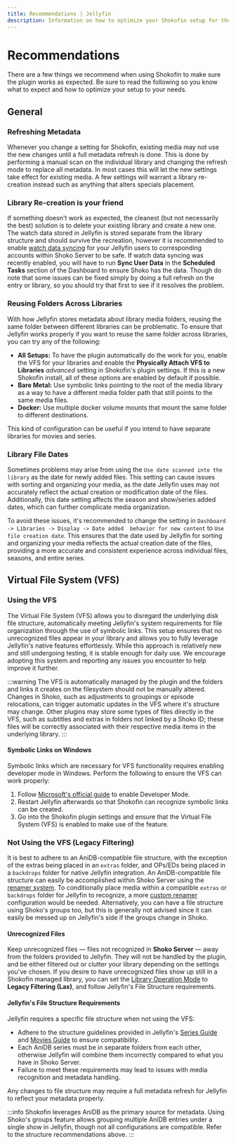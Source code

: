 ```yaml
---
title: Recommendations | Jellyfin
description: Information on how to optimize your Shokofin setup for the best experience.
---
```


# Recommendations

There are a few things we recommend when using Shokofin to make sure the plugin works as expected. Be sure to read the
following so you know what to expect and how to optimize your setup to your needs.

## General

### Refreshing Metadata

Whenever you change a setting for Shokofin, existing media may not use the new changes until a full metadata refresh is
done. This is done by performing a manual scan on the individual library and changing the refresh mode to replace all
metadata. In most cases this will let the new settings take effect for existing media. A few settings will warrant a
library re-creation instead such as anything that alters specials placement.

### Library Re-creation is your friend

If something doesn't work as expected, the cleanest (but not necessarily the best) solution is to delete your existing
library and create a new one. The watch data stored in Jellyfin is stored separate from the library structure and should
survive the recreation, however it is recommended to enable [watch data syncing](/jellyfin/configuring-shokofin#users)
for your Jellyfin users to corresponding accounts within Shoko Server to be safe. If watch data syncing was recently
enabled, you will have to run **Sync User Data** in the **Scheduled Tasks** section of the Dashboard to ensure Shoko has
the data. Though do note that some issues can be fixed simply by doing a full refresh on the entry or library, so you
should try that first to see if it resolves the problem.

### Reusing Folders Across Libraries

With how Jellyfin stores metadata about library media folders, reusing the same folder between different libraries can
be problematic. To ensure that Jellyfin works properly if you want to reuse the same folder across libraries, you can
try any of the following:

- **All Setups:** To have the plugin automatically do the work for you, enable the VFS for your libraries and enable the **Physically Attach VFS to Libraries** _advanced_ setting in Shokofin's plugin settings. If this is a new Shokofin install, all of these options are enabled by default if possible.
- **Bare Metal:** Use symbolic links pointing to the root of the media library as a way to have a different media folder path that still points to the same media files.
- **Docker:** Use multiple docker volume mounts that mount the same folder to different destinations.

This kind of configuration can be useful if you intend to have separate libraries for movies and series.

### Library File Dates

Sometimes problems may arise from using the `Use date scanned into the library` as the date for newly added files.
This setting can cause issues with sorting and organizing your media, as the date Jellyfin uses may not accurately
reflect the actual creation or modification date of the files. Additionally, this date setting affects the season
and show/series added dates, which can further complicate media organization.

To avoid these issues, it's recommended to change the setting in `Dashboard -> Libraries -> Display -> Date added 
behavior for new content` to `Use file creation date`. This ensures that the date used by Jellyfin for sorting and
organizing your media reflects the actual creation date of the files, providing a more accurate and consistent experience
across individual files, seasons, and entire series.

## Virtual File System (**VFS**)

### Using the VFS

The Virtual File System (VFS) allows you to disregard the underlying disk file structure, automatically meeting
Jellyfin's system requirements for file organization through the use of symbolic links. This setup ensures that no
unrecognized files appear in your library and allows you to fully leverage Jellyfin's native features effortlessly.
While this approach is relatively new and still undergoing testing, it is stable enough for daily use. We encourage
adopting this system and reporting any issues you encounter to help improve it further.

:::warning
The VFS is automatically managed by the plugin and the folders and links it creates on the filesystem should not be
manually altered. Changes in Shoko, such as adjustments to groupings or episode relocations, can trigger automatic
updates in the VFS where it's structure may change. Other plugins may store some types of files directly in the VFS,
such as subtitles and extras in folders not linked by a Shoko ID; these files will be correctly associated with their
respective media items in the underlying library.
:::

#### Symbolic Links on Windows

Symbolic links which are necessary for VFS functionality requires enabling developer mode in Windows. Perform the
following to ensure the VFS can work properly:

1. Follow [Microsoft's official guide](https://learn.microsoft.com/en-us/windows/apps/get-started/developer-mode-features-and-debugging#use-regedit-to-enable-your-device) to enable Developer Mode.
2. Restart Jellyfin afterwards so that Shokofin can recognize symbolic links can be created.
3. Go into the Shokofin plugin settings and ensure that the Virtual File System (VFS) is enabled to make use of the
   feature.

### Not Using the VFS (Legacy Filtering)

It is best to adhere to an AniDB-compatible file structure, with the exception of the extras being placed in an `extras`
folder, and OPs/EDs being placed in a `backdrops` folder for native Jellyfin integration. An AniDB-compatible file
structure can easily be accomplished within Shoko Server using
the [renamer system](/shoko-server/utilities/file-rename).
To conditionally place media within a compatible `extras` or `backdrops` folder for Jellyfin to recognize, a more
[custom renamer](/renaming-plugins/available-renamers) configuration would be needed. Alternatively, you can have a file
structure using Shoko's groups too, but this is generally not advised since it can easily be messed up on Jellyfin's
side if the groups change in Shoko.

#### Unrecognized Files

Keep unrecognized files — files not recognized in **Shoko Server** — away from the folders provided to Jellyfin. They
will not be handled by the plugin, and be either filtered out or clutter your library depending on the settings you've
chosen. If you desire to have unrecognized files show up still in a Shokofin managed library, you can set the
[Library Operation Mode](/jellyfin/configuring-shokofin#new-existing-library-settings) to **Legacy Filtering (Lax)**,
and follow Jellyfin's File Structure requirements.

#### Jellyfin's File Structure Requirements

Jellyfin requires a specific file structure when not using the VFS:

- Adhere to the structure guidelines provided in Jellyfin's [Series Guide](https://jellyfin.org/docs/general/server/media/shows/) and [Movies Guide](https://jellyfin.org/docs/general/server/media/movies/) to ensure compatibility.
- Each AniDB series must be in separate folders from each other, otherwise Jellyfin will combine them incorrectly
  compared to what you have in Shoko Server.
- Failure to meet these requirements may lead to issues with media recognition and metadata handling.

Any changes to file structure may require a full metadata refresh for Jellyfin to reflect your metadata properly.

:::info
Shokofin leverages AniDB as the primary source for metadata. Using Shoko's groups feature allows grouping multiple AniDB
entries under a single show in Jellyfin, though not all configurations are compatible. Refer to the structure
recommendations above.
:::
